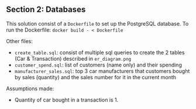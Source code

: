 ## Section 2: Databases

This solution consist of a `Dockerfile` to set up the PostgreSQL database.
To run the Dockerfile: `docker build - < Dockerfile`

Other files:
- `create_table.sql`: consist of multiple sql queries to create the 2 tables (Car & Transaction) described in `er_diagram.png`
- `customer_spend.sql`: list of customers (name only) and their spending
- `manufacturer_sales.sql`: top 3 car manufacturers that customers bought by sales (quantity) and the sales number for it in the current month

Assumptions made:
- Quantity of car bought in a transaction is 1.

